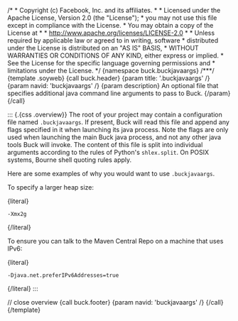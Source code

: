 /\* \* Copyright (c) Facebook, Inc. and its affiliates. \* \* Licensed
under the Apache License, Version 2.0 (the \"License\"); \* you may not
use this file except in compliance with the License. \* You may obtain a
copy of the License at \* \* http://www.apache.org/licenses/LICENSE-2.0
\* \* Unless required by applicable law or agreed to in writing,
software \* distributed under the License is distributed on an \"AS IS\"
BASIS, \* WITHOUT WARRANTIES OR CONDITIONS OF ANY KIND, either express
or implied. \* See the License for the specific language governing
permissions and \* limitations under the License. \*/ {namespace
buck.buckjavaargs} /\*\*\*/ {template .soyweb} {call buck.header} {param
title: \'.buckjavaargs\' /} {param navid: \'buckjavaargs\' /} {param
description} An optional file that specifies additional java command
line arguments to pass to Buck. {/param} {/call}

::: {.{css .overview}}
The root of your project may contain a configuration file named
`.buckjavaargs`. If present, Buck will read this file and append any
flags specified in it when launching its java process. Note the flags
are only used when launching the main Buck java process, and not any
other java tools Buck will invoke. The content of this file is split
into individual arguments according to the rules of Python\'s
`shlex.split`. On POSIX systems, Bourne shell quoting rules apply.

Here are some examples of why you would want to use `.buckjavaargs`.

To specify a larger heap size:

{literal}

    -Xmx2g

{/literal}

To ensure you can talk to the Maven Central Repo on a machine that uses
IPv6:

{literal}

    -Djava.net.preferIPv6Addresses=true

{/literal}
:::

// close overview {call buck.footer} {param navid: \'buckjavaargs\' /}
{/call} {/template}

